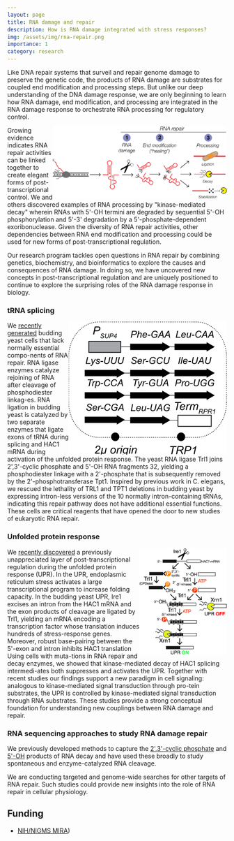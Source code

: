 ```yaml
---
layout: page
title: RNA damage and repair
description: How is RNA damage integrated with stress responses?
img: /assets/img/rna-repair.png
importance: 1
category: research
---
```


Like DNA repair systems that surveil and repair genome damage to preserve
the genetic code, the products of RNA damage are substrates for coupled
end modification and processing steps. But unlike our deep understanding
of the DNA damage response, we are only beginning to learn how RNA damage,
end modification, and processing are integrated in the RNA damage response
to orchestrate RNA processing for regulatory control.

<img style="float: right; max-width: 400px" src="/assets/img/rna-repair.svg">

Growing evidence indicates RNA repair activities can be linked together to
create elegant forms of post-transcriptional control. We and
others discovered examples of RNA processing by "kinase-mediated decay"
wherein RNAs with 5'-OH termini are degraded by sequential 5'-OH
phosphorylation and 5'-3' degradation by a 5'-phosphate-dependent
exoribonuclease. Given the diversity of RNA repair activities, other
dependencies between RNA end modification and processing could be used for
new forms of post-transcriptional regulation.

Our research program tackles open questions in RNA repair by combining
genetics, biochemistry, and bioinformatics to explore the causes and
consequences of RNA damage. In doing so, we have uncovered new concepts
in post-transcriptional regulation and are uniquely positioned to continue
to explore the surprising roles of the RNA damage response in biology.

### tRNA splicing

<img style="float: right; max-width: 400px" src="/assets/img/trna-block.svg">

We [recently generated](https://pubmed.ncbi.nlm.nih.gov/29212664/) budding
yeast cells that lack normally essential compo-nents of RNA repair. RNA
ligase enzymes catalyze rejoining of RNA after cleavage of phosphodiester
linkag-es. RNA ligation in budding yeast is catalyzed by two separate
enzymes that ligate exons of tRNA during splicing and HAC1 mRNA during
activation of the unfolded protein response.  The yeast RNA ligase Trl1
joins 2',3'-cyclic phosphate and 5'-OH RNA fragments 32, yielding a
phosphodiester linkage with a 2'-phosphate that is subsequently removed by
the 2'-phosphotransferase Tpt1. Inspired by previous work in C. elegans,
we rescued the lethality of TRL1 and TPT1 deletions in budding yeast by
expressing intron-less versions of the 10 normally intron-containing
tRNAs, indicating this repair pathway does not have additional essential
functions. These cells are critical reagents that have opened the door to
new studies of eukaryotic RNA repair.

### Unfolded protein response

<img style="float: right; max-width: 200px" src="/assets/img/upr.jpg">

We [recently discovered](https://pubmed.ncbi.nlm.nih.gov/30874502/) a
previously unappreciated layer of post-transcriptional regulation during
the unfolded protein response (UPR). In the UPR, endoplasmic reticulum
stress activates a large transcriptional program to increase folding
capacity.  In the budding yeast UPR, Ire1 excises an intron from the HAC1
mRNA and the exon products of cleavage are ligated by Trl1, yielding an
mRNA encoding a transcription factor whose translation induces hundreds of
stress-response genes.  Moreover, robust base-pairing between the 5'-exon
and intron inhibits HAC1 translation Using cells with muta-tions in RNA
repair and decay enzymes, we showed that kinase-mediated decay of HAC1
splicing intermedi-ates both suppresses and activates the UPR. Together
with recent studies our findings support a new paradigm in cell signaling:
analogous to kinase-mediated signal transduction through pro-tein
substrates, the UPR is controlled by kinase-mediated signal transduction
through RNA substrates. These studies provide a strong conceptual
foundation for understanding new couplings between RNA damage and repair.

### RNA sequencing approaches to study RNA damage repair

We previously developed methods to capture the [2',3'-cyclic
phosphate](https://pubmed.ncbi.nlm.nih.gov/20075163/) and
[5'-OH](https://pubmed.ncbi.nlm.nih.gov/26001965/) products of RNA decay
and have used these broadly to study spontaneous and enzyme-catalyzed RNA
cleavage.

We are conducting targeted and genome-wide searches for other targets of
RNA repair. Such studies could provide new insights into the role of RNA
repair in cellular physiology.

## Funding

- [NIH/NIGMS MIRA](https://reporter.nih.gov/search/AWsb18pUaEe-O6bNwTf9KA/project-details/10193187))

